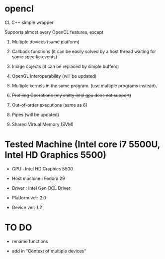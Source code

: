 # opencl

CL C++ simple wrapper

Supports almost every OpenCL features, except

1. Multiple devices (same platform)

2. Callback functions (it can be easily solved by a host thread waiting for some specific events)

3. Image objects (it can be replaced by simple buffers)

4. OpenGL interoperability (will be updated)

5. Multiple kernels in the same program. (use multiple programs instead).

6. ~~Profiling Operations (my shitty intel gpu does not support)~~

7. Out-of-order executions (same as 6)

8. Pipes (will be updated)

9. Shared Virtual Memory (SVM)


# Tested Machine (Intel core i7 5500U, Intel HD Graphics 5500)

- GPU : Intel HD Graphics 5500

- Host machine : Fedora 29

- Driver : Intel Gen OCL Driver

- Platform ver: 2.0

- Device ver: 1.2

# TO DO

- rename functions

- add in "Context of multiple devices"
